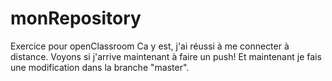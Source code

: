 # monRepository
Exercice pour openClassroom
Ca y est, j'ai réussi à me connecter à distance. Voyons si j'arrive maintenant à faire un push!
Et maintenant je fais une modification dans la branche "master".
